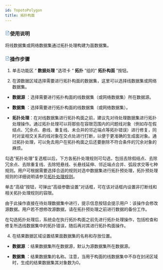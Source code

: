 ```yaml
---
id: TopotoPolygon
title: 拓扑构面  
---  
```

### ![](../../img/read.gif)使用说明



将线数据集或网络数据集通过拓扑处理构建为面数据集。



### ![](../../img/read.gif)操作步骤



1. 单击功能区  “ **数据处理** ”选项卡  “ **拓扑** ”组的“ **拓扑构面** ”按钮。

2. 在源数据区域选择需要进行拓扑构面的数据集，这里可以选择线数据集或网络数据集。

* **数据源** ：选择需要进行拓扑构面的线数据集（或网络数据集）所在数据源。

* **数据集** ：选择需要进行拓扑构面的线数据集（或网络数据集）。

* **拓扑处理**：在对线数据集进行拓扑构面之前，建议先对待处理数据集进行拓扑处理操作。通过拓扑处理可以将那些在容限范围内的问题线对象（例如存在假结点、冗余点、悬线、重复线、未合并的邻近端点等拓扑错误）进行修复，同时对呈相交关系的线对象在交点处进行打断，以便于更准确的生成面对象。通过拓扑处理，可以免去用户在拓扑构面之后还要删除不符合条件的冗余对象的麻烦。




勾选“拓扑处理”复选框以后，下方各拓扑处理规则可勾选，包括去除假结点、去除冗余点、去除重复线、去除短悬线、长悬线延伸、邻近端点合并、弧段求交等七种规则。用户可根据需要选择合适的规则对选中数据集进行拓扑预处理，拓扑预处理规则的详细说明请参见[拓扑处理规则](TopoProcess.html)。



单击“高级”按钮，可弹出“高级参数设置”对话框，可在该对话框内设置非打断线和相关拓扑处理规则的容限。


由于此操作直接在待处理数据集中进行，提示信息按钮会提示用户：该操作会修改源数据。用户若不想修改源数据，请在拓扑预处理之前进行数据的备份工作。



在勾选拓扑处理后，系统会在执行拓扑构面之前先进行拓扑处理操作，包括检查和修复所选线数据集中的拓扑错误，随后再对其进行拓扑构面操作。



4. 在结果数据区域设置结果面数据集的名称和存放位置。

* **数据源** ：结果数据集所在数据源，默认为源数据集所在数据源。

* **数据集** ：结果数据集的名称。注意，当用于构面的线数据集中不存在封闭区域时，生成的结果数据集其对象数为0。
